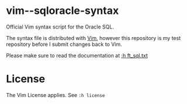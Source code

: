 # vim--sqloracle-syntax
Official Vim syntax script for the Oracle SQL.

The syntax file is distributed with [Vim][1], however this repository is my test repository before I submit changes back to Vim.

Please make sure to read the documentation at [:h ft_sql.txt][2]

# License
The Vim License applies. See `:h license`

[1]: https://github.com/vim/vim/
[2]: https://github.com/vim/vim/blob/master/runtime/doc/ft_sql.txt

